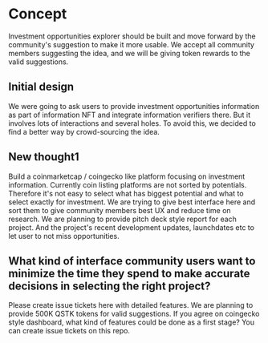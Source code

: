
# Concept

Investment opportunities explorer should be built and move forward by the community's suggestion to make it more usable.
We accept all community members suggesting the idea, and we will be giving token rewards to the valid suggestions.

## Initial design

We were going to ask users to provide investment opportunities information as part of information NFT and integrate information verifiers there.
But it involves lots of interactions and several holes. To avoid this, we decided to find a better way by crowd-sourcing the idea.

## New thought1

Build a coinmarketcap / coingecko like platform focusing on investment information. Currently coin listing platforms are not sorted by potentials.
Therefore it's not easy to select what has biggest potential and what to select exactly for investment.
We are trying to give best interface here and sort them to give community members best UX and reduce time on research.
We are planning to provide pitch deck style report for each project. And the project's recent development updates, launchdates etc to let user to not miss opportunities.

## What kind of interface community users want to minimize the time they spend to make accurate decisions in selecting the right project?

Please create issue tickets here with detailed features. We are planning to provide 500K QSTK tokens for valid suggestions.
If you agree on coingecko style dashboard, what kind of features could be done as a first stage? You can create issue tickets on this repo.
